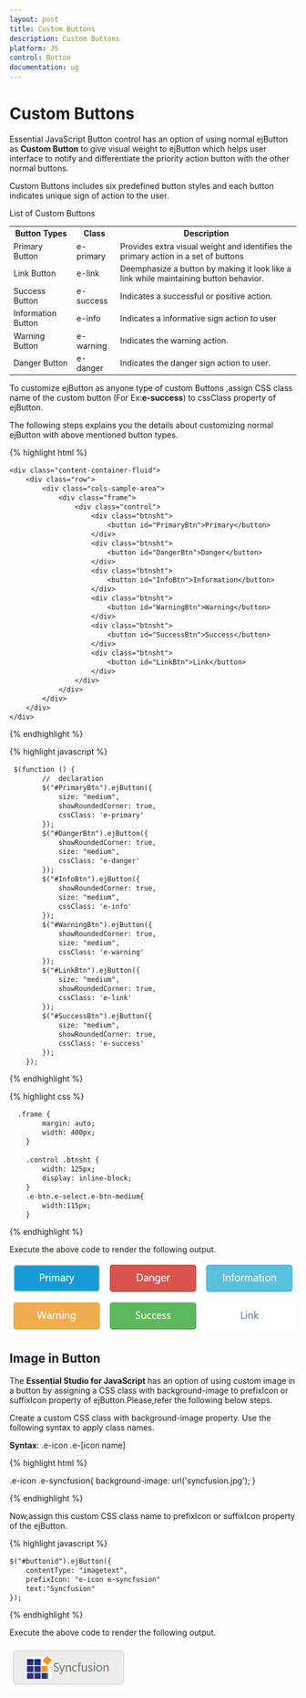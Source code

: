 ```yaml
---
layout: post
title: Custom Buttons
description: Custom Buttons
platform: JS
control: Button
documentation: ug
---
```

# Custom Buttons

Essential JavaScript Button control has an option of using normal ejButton as **Custom Button** to give visual weight to ejButton which helps user interface to notify and differentiate the priority action button with the other normal buttons.

Custom Buttons includes six predefined button styles and each button indicates unique sign of action to the user.

List of Custom Buttons

<table>
   <tr>
      <th>Button Types</th>
      <th>Class</th>
      <th>Description</th>
   <tr>
      <td>Primary Button</td>
      <td>e-primary</td>
      <td>Provides extra visual weight and identifies the primary action in a set of buttons</td>
  </tr>
   <tr>
      <td>Link Button</td>
      <td>e-link</td>
      <td>Deemphasize a button by making it look like a link while maintaining button behavior.</td>
  </tr>
   <tr>
     <td> Success Button</td>
      <td>e-success</td>
      <td>Indicates a successful or positive action.</td>
   </tr>
   <tr>
      <td> Information Button</td>
      <td>e-info</td>
      <td>Indicates a informative sign action to user</td>
   </tr>
   <tr>
   <td>Warning Button</td>
   <td>e-warning</td>
   <td>Indicates the warning action.</td>
   </tr>
   <tr>
   <td>Danger Button</td>
   <td>e-danger</td>
   <td>Indicates the danger sign action to user.</td>
   </tr>
</table>

To customize ejButton as anyone type of custom Buttons ,assign CSS class name of the custom button (For Ex:**e-success**) to cssClass property of ejButton.

The following steps explains you the details about customizing normal ejButton with above mentioned button types.

{% highlight html %}

    <div class="content-container-fluid">
        <div class="row">
            <div class="cols-sample-area">
                <div class="frame">
                    <div class="control">
                        <div class="btnsht">
                            <button id="PrimaryBtn">Primary</button>
                        </div>
                        <div class="btnsht">
                            <button id="DangerBtn">Danger</button>
                        </div>
                        <div class="btnsht">
                            <button id="InfoBtn">Information</button>
                        </div>
                        <div class="btnsht">
                            <button id="WarningBtn">Warning</button>
                        </div>
                        <div class="btnsht">
                            <button id="SuccessBtn">Success</button>
                        </div>
                        <div class="btnsht">
                            <button id="LinkBtn">Link</button>
                        </div>
                    </div>
                </div>
            </div>
        </div>
    </div>
     
{% endhighlight %}

{% highlight javascript %}

     $(function () {
            //  declaration
            $("#PrimaryBtn").ejButton({
                size: "medium",
                showRoundedCorner: true,
                cssClass: 'e-primary'
            });
            $("#DangerBtn").ejButton({
                showRoundedCorner: true,
                size: "medium",
                cssClass: 'e-danger'
            });
            $("#InfoBtn").ejButton({
                showRoundedCorner: true,
                size: "medium",
                cssClass: 'e-info'
            });
            $("#WarningBtn").ejButton({
                showRoundedCorner: true,
                size: "medium",
                cssClass: 'e-warning'
            });
            $("#LinkBtn").ejButton({
                size: "medium",
                showRoundedCorner: true,
                cssClass: 'e-link'
            });
            $("#SuccessBtn").ejButton({
                size: "medium",
                showRoundedCorner: true,
                cssClass: 'e-success'
            });
        });
    
{% endhighlight %}

{% highlight css %}

      .frame {
            margin: auto;
            width: 400px;
        }

        .control .btnsht {
            width: 125px;
            display: inline-block;
        }
        .e-btn.e-select.e-btn-medium{
            width:115px;
        }

{% endhighlight %}

Execute the above code to render the following output.

![](/js/Button/Custom-Buttons_images/custom_buttons.png) 

## Image in Button  

The **Essential Studio for JavaScript** has an option of using custom image in a button by assigning a CSS class with background-image to prefixIcon or suffixIcon property of ejButton.Please,refer the following below steps.

Create a custom CSS class with background-image property. Use the following syntax to apply class names.  

**Syntax**: .e-icon .e-[icon name]

{% highlight html %}

.e-icon .e-syncfusion{
    background-image: url('syncfusion.jpg');
}

{% endhighlight %}

Now,assign this custom CSS class name to prefixIcon or suffixIcon property of the ejButton.

{% highlight javascript %}

    $("#buttonid").ejButton({
        contentType: "imagetext",
        prefixIcon: "e-icon e-syncfusion"
        text:"Syncfusion"
    });

{% endhighlight %}

Execute the above code to render the following output.

![](/js/Button/Custom-Buttons_images/syncfusion.jpg)



